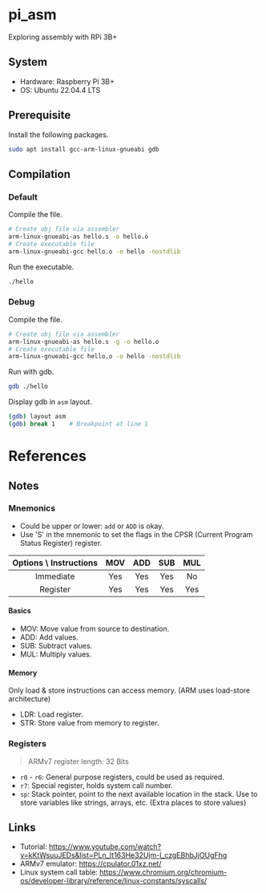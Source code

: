 # pi_asm
Exploring assembly with RPi 3B+

## System

* Hardware: Raspberry Pi 3B+
* OS: Ubuntu 22.04.4 LTS

## Prerequisite

Install the following packages.

```bash
sudo apt install gcc-arm-linux-gnueabi gdb
```

## Compilation

### Default

Compile the file.
```bash
# Create obj file via assembler
arm-linux-gnueabi-as hello.s -o hello.o
# Create executable file
arm-linux-gnueabi-gcc hello.o -o hello -nostdlib
```
Run the executable.
```bash
./hello
```

### Debug

Compile the file.
```bash
# Create obj file via assembler
arm-linux-gnueabi-as hello.s -g -o hello.o
# Create executable file
arm-linux-gnueabi-gcc hello.o -o hello -nostdlib
```
Run with gdb.
```bash
gdb ./hello
```
Display gdb in `asm` layout.
```bash
(gdb) layout asm
(gdb) break 1    # Breakpoint at line 1
```

# References
## Notes

### Mnemonics

* Could be upper or lower: `add` or `ADD` is okay.
* Use 'S' in the mnemonic to set the flags in the CPSR (Current Program Status Register) register.

| Options \ Instructions | MOV | ADD | SUB | MUL |
| :--: | :--: | :--: | :--: | :--: |
| Immediate | Yes | Yes | Yes | No |
| Register | Yes | Yes | Yes | Yes | 

#### Basics

* MOV: Move value from source to destination.
* ADD: Add values.
* SUB: Subtract values.
* MUL: Multiply values.

#### Memory
Only load & store instructions can access memory. (ARM uses load-store architecture)

* LDR: Load register.
* STR: Store value from memory to register.

### Registers

> ARMv7 register length: 32 Bits

* `r0` - `r6`: General purpose registers, could be used as required.
* `r7`: Special register, holds system call number.
* `sp`: Stack pointer, point to the next available location in the stack. Use to store variables like strings, arrays, etc. (Extra places to store values)

## Links

* Tutorial: https://www.youtube.com/watch?v=kKtWsuuJEDs&list=PLn_It163He32Ujm-l_czgEBhbJjOUgFhg
* ARMv7 emulator: https://cpulator.01xz.net/
* Linux system call table: https://www.chromium.org/chromium-os/developer-library/reference/linux-constants/syscalls/ 
